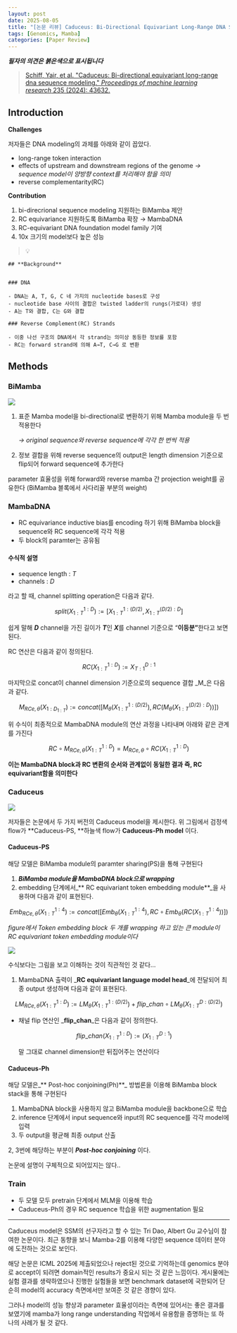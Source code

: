 ```yaml
---
layout: post
date: 2025-08-05
title: "[논문 리뷰] Caduceus: Bi-Directional Equivariant Long-Range DNA Sequence Modeling"
tags: [Genomics, Mamba]
categories: [Paper Review]
---
```


<span class="notion-red">_**필자의 의견은 붉은색으로 표시됩니다**_</span>


> [Schiff, Yair, et al. "Caduceus: Bi-directional equivariant long-range dna sequence modeling." ](https://pmc.ncbi.nlm.nih.gov/articles/PMC12189541/)[_Proceedings of machine learning research_](https://pmc.ncbi.nlm.nih.gov/articles/PMC12189541/)[ 235 (2024): 43632.](https://pmc.ncbi.nlm.nih.gov/articles/PMC12189541/)



## Introduction


**Challenges**


저자들은 DNA modeling의 과제를 아래와 같이 꼽았다.

- long-range token interaction
- effects of upstream and downstream regions of the genome 
_→ sequence model이 양방향 context를 처리해야 함을 의미_
- reverse complementarity(RC)

**Contribution**

1. bi-direcrional sequence modeling 지원하는 BiMamba 제안
1. RC equivariance 지원하도록 BiMamba 확장 → MambaDNA
1. RC-equivariant DNA foundation model family 기여
1. 10x 크기의 model보다 높은 성능

> 💡 


	## **Background**


	### DNA

	- DNA는 A, T, G, C 네 가지의 nucleotide bases로 구성
	- nucleotide base 사이의 결합은 twisted ladder의 rungs(가로대) 생성
	- A는 T와 결합, C는 G와 결합

	### Reverse Complement(RC) Strands

	- 이중 나선 구조의 DNA에서 각 strand는 의미상 동등한 정보를 포함
	- RC는 forward strand에 의해 A→T, C→G 로 변환


## Methods



### BiMamba


![](https://prod-files-secure.s3.us-west-2.amazonaws.com/542b861c-36a8-4051-84e5-8804b6728dba/2c247d59-7815-4980-99f0-8f0d21f445a7/image.png?X-Amz-Algorithm=AWS4-HMAC-SHA256&X-Amz-Content-Sha256=UNSIGNED-PAYLOAD&X-Amz-Credential=ASIAZI2LB466QCXFQIMP%2F20250826%2Fus-west-2%2Fs3%2Faws4_request&X-Amz-Date=20250826T022430Z&X-Amz-Expires=3600&X-Amz-Security-Token=IQoJb3JpZ2luX2VjEBMaCXVzLXdlc3QtMiJIMEYCIQC%2B7bJuOljpWcoVlbbZqisKBX4BvpMPjEzItuKa%2FHtqBAIhAKhzPI5nrZ2dNClpI2lenrapJpyBnBckJW0YubG2dzpWKv8DCGsQABoMNjM3NDIzMTgzODA1IgwUZa2trcOhY56XYLkq3AMY8MWiAYMozaREtWXVH7ryYDwywZpvnyYWQKndrLCKm90VMHNGoa0dUC8e%2B%2B3eCwWqOzD6y9rSdzYAT0hJ7V%2FnrZW71p4f2cj51Y9KsXLijD%2F8HRSjsXOmPpeSfYsmY%2BCuwhgN540hSX%2BZJqZrvP9KYP1%2B32mkII2WJ1HWeznQOvJnfRBoarUkh6QzkE0OXRlJhud4wDFRv8velxKHI%2Fuf5dk3GbWbufgmxNi%2FFyyB6F1GnA0E%2BowmmrX1ZdybckSrRh3W1p9fHW55R2%2FAqCRm3GlaS4BSNpKYDvxDSq1fwZV8rQ8JjOU7OTkSecDlnpyvXxTjIKrYqqu8qnbRYyubyzvMmc0MhD6J0vhVzABJ8vuLF8pmsAWIwjDptcSU6pS1aY5C8ssQEo4RaURKNK%2FtWLa%2BWDYehvfZXVaCs1U6ocW6KTdjw247tuQrRavEQqsqqXped12X5yf4ux4FVV%2FU%2BsYToSI%2FawPyhOBMmcvSC7oTm%2BDjBkL%2B65GaJ4HOuTa2NhqoMX7W86ND%2BjMll9QqWtN8hbh97SsOK%2FPOxYvF%2BR2ror%2Fyxwavsp3k6F4K8kHDO2Z%2B2m8X9JM5fnVZvo1n1JV4sCaGRNjfpGFsWuAsAQ6SFvWhL%2BGiVcMOQjCjtLTFBjqkAWkx4QdyMJEDp2O883I12oeNLkxgokOUfGKvjNba2xna9eZa3wjXetIBGSQjtqsApHQfjwX73HYrR2s1cMNz4R2TnX%2FKFTX0Jp79hWwUKuAkzkHH1ZkD%2BHSMOCWlTGAib6i3DaWRwrKccPm7IEaAkawYKPrYnzKjF9TAsM4%2FXiqd4a8cYfhZ0v%2FIuROOcVhKvULfq0%2FN3JSnnhmTkYRa%2FczbGB1%2B&X-Amz-Signature=6c92da685b9fcbefa65077322f278cccc037c204af8a4e79043dad99ba574483&X-Amz-SignedHeaders=host&x-amz-checksum-mode=ENABLED&x-id=GetObject)

1. 표준 Mamba model을 bi-directional로 변환하기 위해 Mamba module을 두 번 적용한다

	_→ original sequence와 reverse sequence에 각각 한 번씩 적용_

1. 정보 결합을 위해 reverse sequence의 output은 length dimension 기준으로 flip되어 forward sequence에 추가한다

parameter 효율성을 위해 forward와 reverse mamba 간 projection weight를 공유한다 (BiMamba 블록에서 사다리꼴 부분의 weight)



### MambaDNA

- RC equivariance inductive bias를 encoding 하기 위해 BiMamba block을 sequence와 RC sequence에 각각 적용
- 두 block의 paramter는 공유됨


#### 수식적 설명

- sequence length : _T_
- channels : _D_

라고 할 때,  channel splitting operation은 다음과 같다.


$$
split(X^{1:D}_{1:T}):=[X^{1:(D/2)}_{1:T},X^{(D/2):D}_{1:T}]
$$


<span class="notion-red">쉽게 말해 </span><span class="notion-red">_**D**_</span><span class="notion-red"> channel을 가진 길이가 </span><span class="notion-red">_**T**_</span><span class="notion-red">인 </span><span class="notion-red">_**X**_</span><span class="notion-red">를 channel 기준으로 “</span><span class="notion-red">**이등분”**</span><span class="notion-red">한다고 보면 된다.</span>


RC 연산은 다음과 같이 정의된다.


$$
RC(X^{1:D}_{1:T}):=X^{D:1}_{T:1}
$$


마지막으로 concat이 channel dimension 기준으로의 sequence 결합 _M_은 다음과 같다.


$$
M_{RCe,\theta}(X_{1:D_{1:T}}):=concat([M_{\theta}(X^{1:(D/2)}_{1:T}),RC(M_{\theta}(X^{(D/2):D}_{1:T}))])
$$


위 수식이 최종적으로 MambaDNA module의 연산 과정을 나타내며 아래와 같은 관계를 가진다


$$
RC\circ M_{RCe,\theta}(X^{1:D}_{1:T}) = M_{RCe,\theta} \circ RC(X^{1:D}_{1:T})
$$


**이는 MambaDNA block과 RC 변환의 순서와 관계없이 동일한 결과 즉, RC equivariant함을 의미한다**



### Caduceus


![](https://prod-files-secure.s3.us-west-2.amazonaws.com/542b861c-36a8-4051-84e5-8804b6728dba/f94a60d7-8145-473b-aef9-7c68d3ec604a/image.png?X-Amz-Algorithm=AWS4-HMAC-SHA256&X-Amz-Content-Sha256=UNSIGNED-PAYLOAD&X-Amz-Credential=ASIAZI2LB466QCXFQIMP%2F20250826%2Fus-west-2%2Fs3%2Faws4_request&X-Amz-Date=20250826T022431Z&X-Amz-Expires=3600&X-Amz-Security-Token=IQoJb3JpZ2luX2VjEBMaCXVzLXdlc3QtMiJIMEYCIQC%2B7bJuOljpWcoVlbbZqisKBX4BvpMPjEzItuKa%2FHtqBAIhAKhzPI5nrZ2dNClpI2lenrapJpyBnBckJW0YubG2dzpWKv8DCGsQABoMNjM3NDIzMTgzODA1IgwUZa2trcOhY56XYLkq3AMY8MWiAYMozaREtWXVH7ryYDwywZpvnyYWQKndrLCKm90VMHNGoa0dUC8e%2B%2B3eCwWqOzD6y9rSdzYAT0hJ7V%2FnrZW71p4f2cj51Y9KsXLijD%2F8HRSjsXOmPpeSfYsmY%2BCuwhgN540hSX%2BZJqZrvP9KYP1%2B32mkII2WJ1HWeznQOvJnfRBoarUkh6QzkE0OXRlJhud4wDFRv8velxKHI%2Fuf5dk3GbWbufgmxNi%2FFyyB6F1GnA0E%2BowmmrX1ZdybckSrRh3W1p9fHW55R2%2FAqCRm3GlaS4BSNpKYDvxDSq1fwZV8rQ8JjOU7OTkSecDlnpyvXxTjIKrYqqu8qnbRYyubyzvMmc0MhD6J0vhVzABJ8vuLF8pmsAWIwjDptcSU6pS1aY5C8ssQEo4RaURKNK%2FtWLa%2BWDYehvfZXVaCs1U6ocW6KTdjw247tuQrRavEQqsqqXped12X5yf4ux4FVV%2FU%2BsYToSI%2FawPyhOBMmcvSC7oTm%2BDjBkL%2B65GaJ4HOuTa2NhqoMX7W86ND%2BjMll9QqWtN8hbh97SsOK%2FPOxYvF%2BR2ror%2Fyxwavsp3k6F4K8kHDO2Z%2B2m8X9JM5fnVZvo1n1JV4sCaGRNjfpGFsWuAsAQ6SFvWhL%2BGiVcMOQjCjtLTFBjqkAWkx4QdyMJEDp2O883I12oeNLkxgokOUfGKvjNba2xna9eZa3wjXetIBGSQjtqsApHQfjwX73HYrR2s1cMNz4R2TnX%2FKFTX0Jp79hWwUKuAkzkHH1ZkD%2BHSMOCWlTGAib6i3DaWRwrKccPm7IEaAkawYKPrYnzKjF9TAsM4%2FXiqd4a8cYfhZ0v%2FIuROOcVhKvULfq0%2FN3JSnnhmTkYRa%2FczbGB1%2B&X-Amz-Signature=020e6eb86bd939633af430e2ff646f556099920f736e66793784d120b87ad02d&X-Amz-SignedHeaders=host&x-amz-checksum-mode=ENABLED&x-id=GetObject)


저자들은 논문에서 두 가지 버전의 Caduceus model을 제시한다. 위 그림에서 검정색 flow가 **Caduceus-PS, **하늘색 flow가 **Caduceus-Ph model** 이다.



#### Caduceus-PS


해당 모델은 BiMamba module의 paramter sharing(PS)을 통해 구현된다

1. _**BiMamba module을 MambaDNA block으로 wrapping**_
1. embedding 단계에서_** RC equivariant token embedding module**_을 사용하며 다음과 같이 표현된다.

$$
Emb_{RCe,\theta}(X^{1:4}_{1:T}):=concat([Emb_{\theta}(X^{1:4}_{1:T}),RC \circ Emb_{\theta}(RC(X^{1:4}_{1:T}))])
$$


_figure에서 Token embedding block 두 개를 wrapping 하고 있는 큰 module이 RC equivariant token embedding module이다_


![](https://prod-files-secure.s3.us-west-2.amazonaws.com/542b861c-36a8-4051-84e5-8804b6728dba/b175e4da-71eb-4e91-8c23-a06dabe673c9/image.png?X-Amz-Algorithm=AWS4-HMAC-SHA256&X-Amz-Content-Sha256=UNSIGNED-PAYLOAD&X-Amz-Credential=ASIAZI2LB466QCXFQIMP%2F20250826%2Fus-west-2%2Fs3%2Faws4_request&X-Amz-Date=20250826T022431Z&X-Amz-Expires=3600&X-Amz-Security-Token=IQoJb3JpZ2luX2VjEBMaCXVzLXdlc3QtMiJIMEYCIQC%2B7bJuOljpWcoVlbbZqisKBX4BvpMPjEzItuKa%2FHtqBAIhAKhzPI5nrZ2dNClpI2lenrapJpyBnBckJW0YubG2dzpWKv8DCGsQABoMNjM3NDIzMTgzODA1IgwUZa2trcOhY56XYLkq3AMY8MWiAYMozaREtWXVH7ryYDwywZpvnyYWQKndrLCKm90VMHNGoa0dUC8e%2B%2B3eCwWqOzD6y9rSdzYAT0hJ7V%2FnrZW71p4f2cj51Y9KsXLijD%2F8HRSjsXOmPpeSfYsmY%2BCuwhgN540hSX%2BZJqZrvP9KYP1%2B32mkII2WJ1HWeznQOvJnfRBoarUkh6QzkE0OXRlJhud4wDFRv8velxKHI%2Fuf5dk3GbWbufgmxNi%2FFyyB6F1GnA0E%2BowmmrX1ZdybckSrRh3W1p9fHW55R2%2FAqCRm3GlaS4BSNpKYDvxDSq1fwZV8rQ8JjOU7OTkSecDlnpyvXxTjIKrYqqu8qnbRYyubyzvMmc0MhD6J0vhVzABJ8vuLF8pmsAWIwjDptcSU6pS1aY5C8ssQEo4RaURKNK%2FtWLa%2BWDYehvfZXVaCs1U6ocW6KTdjw247tuQrRavEQqsqqXped12X5yf4ux4FVV%2FU%2BsYToSI%2FawPyhOBMmcvSC7oTm%2BDjBkL%2B65GaJ4HOuTa2NhqoMX7W86ND%2BjMll9QqWtN8hbh97SsOK%2FPOxYvF%2BR2ror%2Fyxwavsp3k6F4K8kHDO2Z%2B2m8X9JM5fnVZvo1n1JV4sCaGRNjfpGFsWuAsAQ6SFvWhL%2BGiVcMOQjCjtLTFBjqkAWkx4QdyMJEDp2O883I12oeNLkxgokOUfGKvjNba2xna9eZa3wjXetIBGSQjtqsApHQfjwX73HYrR2s1cMNz4R2TnX%2FKFTX0Jp79hWwUKuAkzkHH1ZkD%2BHSMOCWlTGAib6i3DaWRwrKccPm7IEaAkawYKPrYnzKjF9TAsM4%2FXiqd4a8cYfhZ0v%2FIuROOcVhKvULfq0%2FN3JSnnhmTkYRa%2FczbGB1%2B&X-Amz-Signature=33274f89154d52426d7ebcdf8f2f536363cde4866af780e51c65f60be988c3df&X-Amz-SignedHeaders=host&x-amz-checksum-mode=ENABLED&x-id=GetObject)


<span class="notion-red">수식보다는 그림을 보고 이해하는 것이 직관적인 것 같다…</span>

1. MambaDNA 출력이 _**RC equivariant language model head**_에 전달되어 최종 output 생성하며 다음과 같이 표현된다.

$$
LM_{RCe,\theta}(X^{1:D}_{1:T}):= LM_{\theta}(X^{1:(D/2)}_{1:T})+flip\_chan\circ LM_{\theta}(X^{D:(D/2)}_{1:T})
$$

- 채널 flip 연산인 _**flip\_chan**_은 다음과 같이 정의한다.

	$$
	flip\_chan(X^{1:D}_{1:T}):=(X^{D:1}_{1:T})
	$$


	말 그대로 channel dimension만 뒤집어주는 연산이다



#### Caduceus-Ph


해당 모델은_** Post-hoc conjoining(Ph)**_ 방법론을 이용해 BiMamba block stack을 통해 구현된다

1. MambaDNA block을 사용하지 않고 BiMamba module을 backbone으로 학습
1. inference 단계에서 input sequence와 input의 RC sequence를 각각 model에 입력
1. 두 output을 평균해 최종 output 산출

2, 3번에 해당하는 부분이 _**Post-hoc conjoining**_ 이다.


<span class="notion-red">논문에 설명이 구체적으로 되어있지는 않다..</span>



### Train

- 두 모델 모두 pretrain 단계에서 MLM을 이용해 학습
- Caduceus-Ph의 경우 RC sequence 학습을 위한 augmentation 필요

---


<span class="notion-red">Caduceus model은 SSM의 선구자라고 할 수 있는 Tri Dao, Albert Gu 교수님이 참여한 논문이다. 최근 동향을 보니 Mamba-2를 이용해 다양한 sequence 데이터 분야에 도전하는 것으로 보인다.</span>


<span class="notion-red">해당 논문은 ICML 2025에 제출되었으나 reject된 것으로 기억하는데 genomics 분야로 accept이 되려면 domain적인 results가 중요시 되는 것 같은 느낌이다. 게시물에는 실험 결과를 생략하였으나 진행한 실험들을 보면 benchmark dataset에 국한되어 단순히 model의 accuracy 측면에서만 보여준 것 같은 경향이 있다.</span>


<span class="notion-red">그러나 model의 성능 향상과 parameter 효율성이라는 측면에 있어서는 좋은 결과를 보였기에 mamba가 long range understanding 작업에서 유용함을 증명하는 또 하나의 사례가 될 것 같다.</span>

